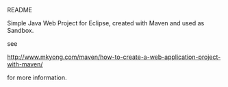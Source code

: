 README

Simple Java Web Project for Eclipse, created with Maven and used as Sandbox.

see

http://www.mkyong.com/maven/how-to-create-a-web-application-project-with-maven/

for more information.